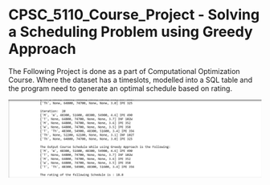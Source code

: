 # CPSC_5110_Course_Project - Solving a Scheduling Problem using Greedy Approach

 The Following Project is done as a part of Computational Optimization Course.
 Where the dataset has a timeslots, modelled into a SQL table and the program need to generate an optimal schedule based on rating.
 

 ![alt text](https://github.com/VadlamudiNaveen/CPSC_5110_Optimization_Project/blob/main/outputs/Greedy_output.PNG)
